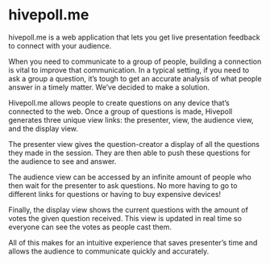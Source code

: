 # hivepoll.me
hivepoll.me is a web application that lets you get live presentation feedback to connect with your audience.

When you need to communicate to a group of people, building a connection is vital to improve that communication. In a typical setting, if you need to ask a group a question, it’s tough to get an accurate analysis of what people answer in a timely matter. We’ve decided to make a solution.

Hivepoll.me allows people to create questions on any device that’s connected to the web. Once a group of questions is made, Hivepoll generates three unique view links: the presenter, view, the audience view, and the display view.

 The presenter view gives the question-creator a display of all the questions they made in the session. They are then able to push these questions for the audience to see and answer.

The audience view can be accessed by an infinite amount of people who then wait for the presenter to ask questions. No more having to go to different links for questions or having to buy expensive devices!

Finally, the display view shows the current questions with the amount of votes the given question received.  This view is updated in real time so everyone can see the votes as people cast them.

All of this makes for an intuitive experience that saves presenter’s time and allows the audience to communicate quickly and accurately. 
